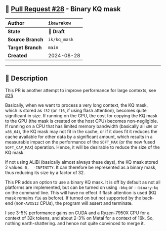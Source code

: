 ## 🔀 [Pull Request #28](https://github.com/ikawrakow/ik_llama.cpp/pull/28) - Binary KQ mask

| **Author** | `ikawrakow` |
| :--- | :--- |
| **State** | 📝 **Draft** |
| **Source Branch** | `ik/kq_mask` |
| **Target Branch** | `main` |
| **Created** | 2024-08-28 |

---

## 📄 Description

This PR is another attempt to improve performance for large contexts, see [#25](https://github.com/ikawrakow/ik_llama.cpp/issues/25) 

Basically, when we want to process a very long context, the KQ mask, which is stored as `f32` (or `f16`, if using flash attention), becomes quite significant in size. If running on the GPU, the cost for copying the KQ mask to the GPU (the mask is created on the host CPU) becomes non-negligible. If running on a CPU that has limited memory bandwidth (basically all `x86` or `x86_64`), the KQ mask may not fit in the cache, or if it does fit it reduces the cache available for other data by a significant amount, which results in a measurable impact on the performance of the `SOFT_MAX` (or the new fused `SOFT_CAP_MAX`) operation. Hence, it will be desirable to reduce the size of the KQ mask.

If not using ALiBi  (basically almost always these days), the KQ mask stored 2 values: `0,  -INFINITY`. It can therefore be represented as a binary mask, thus reducing its size by a factor of 32.

This PR adds an option to use a binary KQ mask. It is off by default as not all platforms are implemented, but can be turned on using `-bkq` or `--binary-kq` on the command line. This will have no effect if flash attention is used (KQ mask remains `f16` as before). If turned on but not supported by the back-end (non-`AVX512` CPUs), the program will assert and terminate.

I see 3-5% performance gains on CUDA and a Ryzen-7950X CPU for a context of 32k tokens, and about 2-3% on Metal for a context of 16k. So, nothing earth-shattering. and hence not quite convinced to merge it.